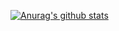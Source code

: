 [![Anurag's github stats](https://github-readme-stats.vercel.app/api?username=onlyloveyd&show_icons=true&theme=radical)](https://github.com/anuraghazra/github-readme-stats)
